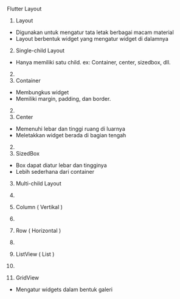Flutter Layout

1. Layout

- Digunakan untuk mengatur tata letak berbagai macam material
- Layout berbentuk widget yang mengatur widget di dalamnya

2. Single-child Layout

- Hanya memiliki satu child. ex: Container, center, sizedbox, dll.

2.
1.  Container 

- Membungkus widget
- Memiliki margin, padding, dan border.

2.
2. Center

- Memenuhi lebar dan tinggi ruang di luarnya
- Meletakkan widget berada di bagian tengah

2.
3. SizedBox

- Box dapat diatur lebar dan tingginya
- Lebih sederhana dari container


3. Multi-child Layout

3.
1. Column ( Vertikal )

3.
2. Row ( Horizontal )

3.
3. ListView ( List )

3.
4. GridView

- Mengatur widgets dalam bentuk galeri

